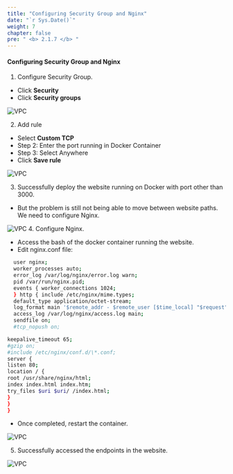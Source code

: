 ```yaml
---
title: "Configuring Security Group and Nginx"
date: "`r Sys.Date()`"
weight: 7
chapter: false
pre: " <b> 2.1.7 </b> "
---
```


#### Configuring Security Group and Nginx

1. Configure Security Group.

- Click **Security**
- Click **Security groups**

![VPC](/images/17.png)

2. Add rule

- Select **Custom TCP**
- Step 2: Enter the port running in Docker Container
- Step 3: Select Anywhere
- Click **Save rule**

![VPC](/images/18.png)

3. Successfully deploy the website running on Docker with port other than 3000.

- But the problem is still not being able to move between website paths. We need to configure Nginx.

![VPC](/images/20.png) 4. Configure Nginx.

- Access the bash of the docker container running the website.
- Edit nginx.conf file:

```bash
  user nginx;
  worker_processes auto;
  error_log /var/log/nginx/error.log warn;
  pid /var/run/nginx.pid;
  events { worker_connections 1024;
  } http { include /etc/nginx/mime.types;
  default_type application/octet-stream;
  log_format main '$remote_addr - $remote_user [$time_local] "$request" ' '$status $body_bytes_sent "$http_referer" ' '"$http_user_agent" "$http_x_forwarded_for"';
  access_log /var/log/nginx/access.log main;
  sendfile on;
  #tcp_nopush on;

keepalive_timeout 65;
#gzip on;
#include /etc/nginx/conf.d/\*.conf;
server {
listen 80;
location / {
root /usr/share/nginx/html;
index index.html index.htm;
try_files $uri $uri/ /index.html;
}
}
}

```

- Once completed, restart the container.

![VPC](/images/21.png)

5. Successfully accessed the endpoints in the website.

![VPC](/images/22.png)
